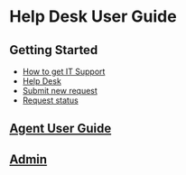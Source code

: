 # Help Desk User Guide

## Getting Started

- [How to get IT Support](get-support.md)
- [Help Desk](https://helpdesk.gudgk.edu.pk/)
- [Submit new request](request-submit.md)
- [Request status](request-status.md)

## [Agent User Guide](agent.md)

## [Admin](admin.md)
